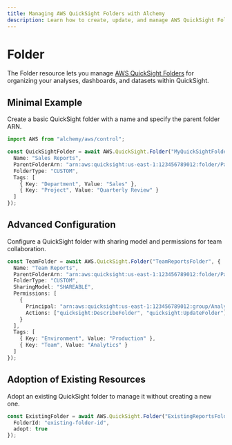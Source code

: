 ```yaml
---
title: Managing AWS QuickSight Folders with Alchemy
description: Learn how to create, update, and manage AWS QuickSight Folders using Alchemy Cloud Control.
---
```


# Folder

The Folder resource lets you manage [AWS QuickSight Folders](https://docs.aws.amazon.com/quicksight/latest/userguide/) for organizing your analyses, dashboards, and datasets within QuickSight.

## Minimal Example

Create a basic QuickSight folder with a name and specify the parent folder ARN.

```ts
import AWS from "alchemy/aws/control";

const QuickSightFolder = await AWS.QuickSight.Folder("MyQuickSightFolder", {
  Name: "Sales Reports",
  ParentFolderArn: "arn:aws:quicksight:us-east-1:123456789012:folder/ParentFolder",
  FolderType: "CUSTOM",
  Tags: [
    { Key: "Department", Value: "Sales" },
    { Key: "Project", Value: "Quarterly Review" }
  ]
});
```

## Advanced Configuration

Configure a QuickSight folder with sharing model and permissions for team collaboration.

```ts
const TeamFolder = await AWS.QuickSight.Folder("TeamReportsFolder", {
  Name: "Team Reports",
  ParentFolderArn: "arn:aws:quicksight:us-east-1:123456789012:folder/ParentFolder",
  FolderType: "CUSTOM",
  SharingModel: "SHAREABLE",
  Permissions: [
    {
      Principal: "arn:aws:quicksight:us-east-1:123456789012:group/Analysts",
      Actions: ["quicksight:DescribeFolder", "quicksight:UpdateFolder"]
    }
  ],
  Tags: [
    { Key: "Environment", Value: "Production" },
    { Key: "Team", Value: "Analytics" }
  ]
});
```

## Adoption of Existing Resources

Adopt an existing QuickSight folder to manage it without creating a new one.

```ts
const ExistingFolder = await AWS.QuickSight.Folder("ExistingReportsFolder", {
  FolderId: "existing-folder-id",
  adopt: true
});
```